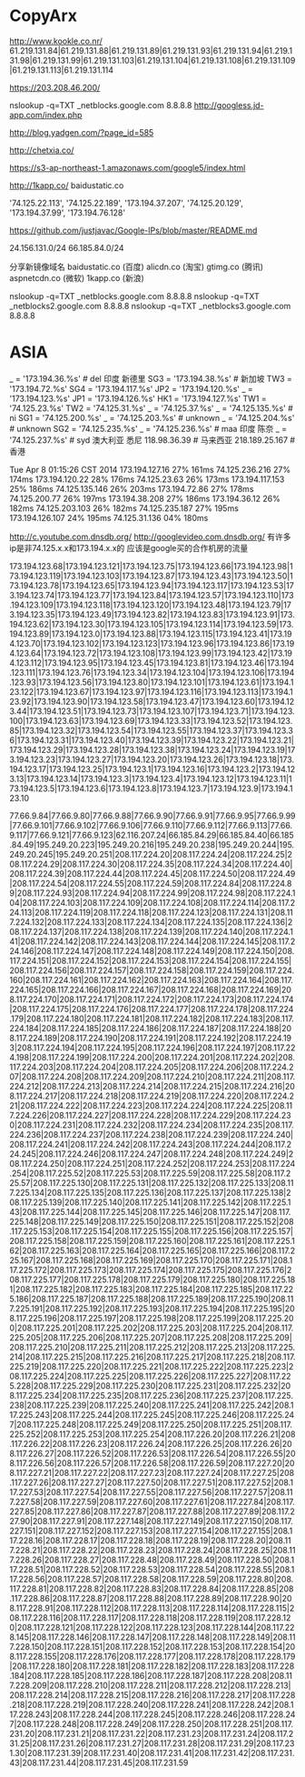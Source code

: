 CopyArx
=======
http://www.kookle.co.nr/
61.219.131.84|61.219.131.88|61.219.131.89|61.219.131.93|61.219.131.94|61.219.131.98|61.219.131.99|61.219.131.103|61.219.131.104|61.219.131.108|61.219.131.109|61.219.131.113|61.219.131.114


https://203.208.46.200/


nslookup -q=TXT _netblocks.google.com 8.8.8.8
http://googless.jd-app.com/index.php

http://blog.yadgen.com/?page_id=585

http://chetxia.co/

https://s3-ap-northeast-1.amazonaws.com/google5/index.html

http://1kapp.co/
 baidustatic.co
 
 
 '74.125.22.113', '74.125.22.189', '173.194.37.207', '74.125.20.129', '173.194.37.99', '173.194.76.128'
 
 
 https://github.com/justjavac/Google-IPs/blob/master/README.md


24.156.131.0/24
66.185.84.0/24


分享新镜像域名 baidustatic.co (百度) alicdn.co (淘宝) gtimg.co (腾讯) aspnetcdn.co (微软) 1kapp.co (新浪)


nslookup -q=TXT _netblocks.google.com 8.8.8.8
nslookup -q=TXT _netblocks2.google.com 8.8.8.8
nslookup -q=TXT _netblocks3.google.com 8.8.8.8



# ASIA
_ = '173.194.36.%s' # del 印度 新德里
SG3 = '173.194.38.%s' # 新加坡
TW3 = '173.194.72.%s'
SG4 = '173.194.117.%s'
JP2 = '173.194.120.%s'
_ = '173.194.123.%s'
JP1 = '173.194.126.%s'
HK1 = '173.194.127.%s'
TW1 = '74.125.23.%s'
TW2 = '74.125.31.%s'
_ = '74.125.37.%s'
_ = '74.125.135.%s' # ni
SG1 = '74.125.200.%s'
_ = '74.125.203.%s' # unknown
_ = '74.125.204.%s' # unknown
SG2 = '74.125.235.%s'
_ = '74.125.236.%s' # maa 印度 陈奈
_ = '74.125.237.%s' # syd 澳大利亚 悉尼
118.98.36.39 # 马来西亚
218.189.25.167 # 香港
 
Tue Apr 8 01:15:26 CST 2014
173.194.127.16 27% 161ms
74.125.236.216 27% 174ms
173.194.120.22 28% 176ms
74.125.23.63 26% 173ms
173.194.117.153 25% 186ms
74.125.135.146 26% 203ms
173.194.72.86 27% 178ms
74.125.200.77 26% 197ms
173.194.38.208 27% 186ms
173.194.36.12 26% 182ms
74.125.203.103 26% 182ms
74.125.235.187 27% 195ms
173.194.126.107 24% 195ms
74.125.31.136 04% 180ms
 
http://c.youtube.com.dnsdb.org/
http://googlevideo.com.dnsdb.org/
有许多ip是非74.125.x.x和173.194.x.x的
应该是google买的合作机房的流量



173.194.123.68|173.194.123.121|173.194.123.75|173.194.123.66|173.194.123.98|173.194.123.119|173.194.123.103|173.194.123.87|173.194.123.43|173.194.123.50|173.194.123.78|173.194.123.65|173.194.123.94|173.194.123.117|173.194.123.53|173.194.123.74|173.194.123.77|173.194.123.84|173.194.123.57|173.194.123.110|173.194.123.109|173.194.123.118|173.194.123.120|173.194.123.48|173.194.123.79|173.194.123.35|173.194.123.49|173.194.123.82|173.194.123.83|173.194.123.91|173.194.123.62|173.194.123.30|173.194.123.105|173.194.123.114|173.194.123.59|173.194.123.89|173.194.123.0|173.194.123.88|173.194.123.115|173.194.123.41|173.194.123.70|173.194.123.102|173.194.123.123|173.194.123.96|173.194.123.86|173.194.123.64|173.194.123.72|173.194.123.108|173.194.123.99|173.194.123.42|173.194.123.112|173.194.123.95|173.194.123.45|173.194.123.81|173.194.123.46|173.194.123.111|173.194.123.76|173.194.123.34|173.194.123.104|173.194.123.106|173.194.123.93|173.194.123.56|173.194.123.80|173.194.123.101|173.194.123.61|173.194.123.122|173.194.123.67|173.194.123.97|173.194.123.116|173.194.123.113|173.194.123.92|173.194.123.90|173.194.123.58|173.194.123.47|173.194.123.60|173.194.123.44|173.194.123.51|173.194.123.73|173.194.123.107|173.194.123.71|173.194.123.100|173.194.123.63|173.194.123.69|173.194.123.33|173.194.123.52|173.194.123.85|173.194.123.32|173.194.123.54|173.194.123.55|173.194.123.37|173.194.123.36|173.194.123.31|173.194.123.40|173.194.123.39|173.194.123.22|173.194.123.21|173.194.123.29|173.194.123.28|173.194.123.38|173.194.123.24|173.194.123.19|173.194.123.23|173.194.123.27|173.194.123.20|173.194.123.26|173.194.123.18|173.194.123.17|173.194.123.25|173.194.123.1|173.194.123.16|173.194.123.2|173.194.123.13|173.194.123.14|173.194.123.3|173.194.123.4|173.194.123.12|173.194.123.11|173.194.123.5|173.194.123.6|173.194.123.8|173.194.123.7|173.194.123.9|173.194.123.10


77.66.9.84|77.66.9.80|77.66.9.88|77.66.9.90|77.66.9.91|77.66.9.95|77.66.9.99|77.66.9.101|77.66.9.102|77.66.9.106|77.66.9.110|77.66.9.112|77.66.9.113|77.66.9.117|77.66.9.121|77.66.9.123|62.116.207.24|66.185.84.29|66.185.84.40|66.185.84.49|195.249.20.223|195.249.20.216|195.249.20.238|195.249.20.244|195.249.20.245|195.249.20.251|208.117.224.20|208.117.224.24|208.117.224.25|208.117.224.29|208.117.224.30|208.117.224.35|208.117.224.34|208.117.224.40|208.117.224.39|208.117.224.44|208.117.224.45|208.117.224.50|208.117.224.49|208.117.224.54|208.117.224.55|208.117.224.59|208.117.224.84|208.117.224.89|208.117.224.93|208.117.224.94|208.117.224.99|208.117.224.98|208.117.224.104|208.117.224.103|208.117.224.109|208.117.224.108|208.117.224.114|208.117.224.113|208.117.224.119|208.117.224.118|208.117.224.123|208.117.224.131|208.117.224.132|208.117.224.133|208.117.224.134|208.117.224.135|208.117.224.136|208.117.224.137|208.117.224.138|208.117.224.139|208.117.224.140|208.117.224.141|208.117.224.142|208.117.224.143|208.117.224.144|208.117.224.145|208.117.224.146|208.117.224.147|208.117.224.148|208.117.224.149|208.117.224.150|208.117.224.151|208.117.224.152|208.117.224.153|208.117.224.154|208.117.224.155|208.117.224.156|208.117.224.157|208.117.224.158|208.117.224.159|208.117.224.160|208.117.224.161|208.117.224.162|208.117.224.163|208.117.224.164|208.117.224.165|208.117.224.166|208.117.224.167|208.117.224.168|208.117.224.169|208.117.224.170|208.117.224.171|208.117.224.172|208.117.224.173|208.117.224.174|208.117.224.175|208.117.224.176|208.117.224.177|208.117.224.178|208.117.224.179|208.117.224.180|208.117.224.181|208.117.224.182|208.117.224.183|208.117.224.184|208.117.224.185|208.117.224.186|208.117.224.187|208.117.224.188|208.117.224.189|208.117.224.190|208.117.224.191|208.117.224.192|208.117.224.193|208.117.224.194|208.117.224.195|208.117.224.196|208.117.224.197|208.117.224.198|208.117.224.199|208.117.224.200|208.117.224.201|208.117.224.202|208.117.224.203|208.117.224.204|208.117.224.205|208.117.224.206|208.117.224.207|208.117.224.208|208.117.224.209|208.117.224.210|208.117.224.211|208.117.224.212|208.117.224.213|208.117.224.214|208.117.224.215|208.117.224.216|208.117.224.217|208.117.224.218|208.117.224.219|208.117.224.220|208.117.224.221|208.117.224.222|208.117.224.223|208.117.224.224|208.117.224.225|208.117.224.226|208.117.224.227|208.117.224.228|208.117.224.229|208.117.224.230|208.117.224.231|208.117.224.232|208.117.224.234|208.117.224.235|208.117.224.236|208.117.224.237|208.117.224.238|208.117.224.239|208.117.224.240|208.117.224.241|208.117.224.242|208.117.224.243|208.117.224.244|208.117.224.245|208.117.224.246|208.117.224.247|208.117.224.248|208.117.224.249|208.117.224.250|208.117.224.251|208.117.224.252|208.117.224.253|208.117.224.254|208.117.225.52|208.117.225.53|208.117.225.59|208.117.225.58|208.117.225.57|208.117.225.130|208.117.225.131|208.117.225.132|208.117.225.133|208.117.225.134|208.117.225.135|208.117.225.136|208.117.225.137|208.117.225.138|208.117.225.139|208.117.225.140|208.117.225.141|208.117.225.142|208.117.225.143|208.117.225.144|208.117.225.145|208.117.225.146|208.117.225.147|208.117.225.148|208.117.225.149|208.117.225.150|208.117.225.151|208.117.225.152|208.117.225.153|208.117.225.154|208.117.225.155|208.117.225.156|208.117.225.157|208.117.225.158|208.117.225.159|208.117.225.160|208.117.225.161|208.117.225.162|208.117.225.163|208.117.225.164|208.117.225.165|208.117.225.166|208.117.225.167|208.117.225.168|208.117.225.169|208.117.225.170|208.117.225.171|208.117.225.172|208.117.225.173|208.117.225.174|208.117.225.175|208.117.225.176|208.117.225.177|208.117.225.178|208.117.225.179|208.117.225.180|208.117.225.181|208.117.225.182|208.117.225.183|208.117.225.184|208.117.225.185|208.117.225.186|208.117.225.187|208.117.225.188|208.117.225.189|208.117.225.190|208.117.225.191|208.117.225.192|208.117.225.193|208.117.225.194|208.117.225.195|208.117.225.196|208.117.225.197|208.117.225.198|208.117.225.199|208.117.225.200|208.117.225.201|208.117.225.202|208.117.225.203|208.117.225.204|208.117.225.205|208.117.225.206|208.117.225.207|208.117.225.208|208.117.225.209|208.117.225.210|208.117.225.211|208.117.225.212|208.117.225.213|208.117.225.214|208.117.225.215|208.117.225.216|208.117.225.217|208.117.225.218|208.117.225.219|208.117.225.220|208.117.225.221|208.117.225.222|208.117.225.223|208.117.225.224|208.117.225.225|208.117.225.226|208.117.225.227|208.117.225.228|208.117.225.229|208.117.225.230|208.117.225.231|208.117.225.232|208.117.225.234|208.117.225.235|208.117.225.236|208.117.225.237|208.117.225.238|208.117.225.239|208.117.225.240|208.117.225.241|208.117.225.242|208.117.225.243|208.117.225.244|208.117.225.245|208.117.225.246|208.117.225.247|208.117.225.248|208.117.225.249|208.117.225.250|208.117.225.251|208.117.225.252|208.117.225.253|208.117.225.254|208.117.226.20|208.117.226.21|208.117.226.22|208.117.226.23|208.117.226.24|208.117.226.25|208.117.226.26|208.117.226.27|208.117.226.52|208.117.226.53|208.117.226.54|208.117.226.55|208.117.226.56|208.117.226.57|208.117.226.58|208.117.226.59|208.117.227.20|208.117.227.21|208.117.227.22|208.117.227.23|208.117.227.24|208.117.227.25|208.117.227.26|208.117.227.27|208.117.227.50|208.117.227.51|208.117.227.52|208.117.227.53|208.117.227.54|208.117.227.55|208.117.227.56|208.117.227.57|208.117.227.58|208.117.227.59|208.117.227.60|208.117.227.61|208.117.227.84|208.117.227.85|208.117.227.86|208.117.227.87|208.117.227.88|208.117.227.89|208.117.227.90|208.117.227.91|208.117.227.148|208.117.227.149|208.117.227.150|208.117.227.151|208.117.227.152|208.117.227.153|208.117.227.154|208.117.227.155|208.117.228.16|208.117.228.17|208.117.228.18|208.117.228.19|208.117.228.20|208.117.228.21|208.117.228.22|208.117.228.23|208.117.228.24|208.117.228.25|208.117.228.26|208.117.228.27|208.117.228.48|208.117.228.49|208.117.228.50|208.117.228.51|208.117.228.52|208.117.228.53|208.117.228.54|208.117.228.55|208.117.228.56|208.117.228.57|208.117.228.58|208.117.228.59|208.117.228.80|208.117.228.81|208.117.228.82|208.117.228.83|208.117.228.84|208.117.228.85|208.117.228.86|208.117.228.87|208.117.228.88|208.117.228.89|208.117.228.90|208.117.228.91|208.117.228.112|208.117.228.113|208.117.228.114|208.117.228.115|208.117.228.116|208.117.228.117|208.117.228.118|208.117.228.119|208.117.228.120|208.117.228.121|208.117.228.122|208.117.228.123|208.117.228.144|208.117.228.145|208.117.228.146|208.117.228.147|208.117.228.148|208.117.228.149|208.117.228.150|208.117.228.151|208.117.228.152|208.117.228.153|208.117.228.154|208.117.228.155|208.117.228.176|208.117.228.177|208.117.228.178|208.117.228.179|208.117.228.180|208.117.228.181|208.117.228.182|208.117.228.183|208.117.228.184|208.117.228.185|208.117.228.186|208.117.228.187|208.117.228.208|208.117.228.209|208.117.228.210|208.117.228.211|208.117.228.212|208.117.228.213|208.117.228.214|208.117.228.215|208.117.228.216|208.117.228.217|208.117.228.218|208.117.228.219|208.117.228.240|208.117.228.241|208.117.228.242|208.117.228.243|208.117.228.244|208.117.228.245|208.117.228.246|208.117.228.247|208.117.228.248|208.117.228.249|208.117.228.250|208.117.228.251|208.117.231.20|208.117.231.21|208.117.231.22|208.117.231.23|208.117.231.24|208.117.231.25|208.117.231.26|208.117.231.27|208.117.231.28|208.117.231.29|208.117.231.30|208.117.231.39|208.117.231.40|208.117.231.41|208.117.231.42|208.117.231.43|208.117.231.44|208.117.231.45|208.117.231.59
